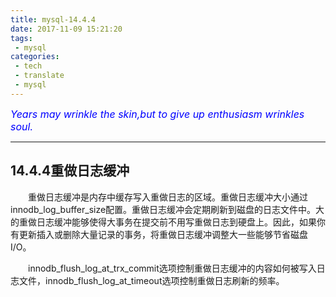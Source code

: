 ```yaml
---
title: mysql-14.4.4
date: 2017-11-09 15:21:20
tags:
 - mysql
categories:
 - tech
 - translate
 - mysql
---
```



<font color='blue' style="font-style:italic" size="3">Years may wrinkle the skin,but to give up enthusiasm wrinkles soul.</font>

------

## 14.4.4重做日志缓冲

&emsp;&emsp;重做日志缓冲是内存中缓存写入重做日志的区域。重做日志缓冲大小通过innodb_log_buffer_size配置。重做日志缓冲会定期刷新到磁盘的日志文件中。大的重做日志缓冲能够使得大事务在提交前不用写重做日志到硬盘上。因此，如果你有更新插入或删除大量记录的事务，将重做日志缓冲调整大一些能够节省磁盘I/O。

&emsp;&emsp;innodb_flush_log_at_trx_commit选项控制重做日志缓冲的内容如何被写入日志文件，innodb_flush_log_at_timeout选项控制重做日志刷新的频率。